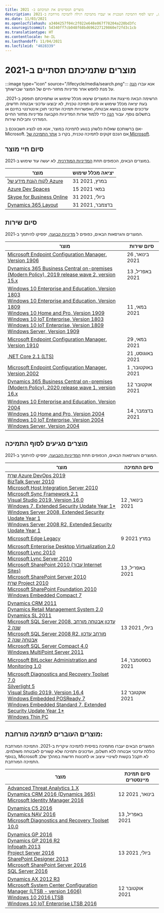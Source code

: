 ```yaml
---
title: מוצרים המסיימים את תמיכתם ב- 2021
description: גלו באילו מוצרים לא יעשה עוד שימוש, יגיעו לסוף התמיכה הטכנית או יעברו מתמיכה רגילה לתמיכה מורחבת ב-2021.
ms.date: 11/03/2021
ms.openlocfilehash: a3404257f04c2f022e648e067f78204a220bd3fc
ms.sourcegitcommit: 5d340ff7cb048f68bd696227129860e72fd3c1cb
ms.translationtype: HT
ms.contentlocale: he-IL
ms.lasthandoff: 11/04/2021
ms.locfileid: "4028339"
---
```

# <a name="products-ending-support-in-2021"></a>מוצרים שתמיכתם תסתיים ב-2021

:::image type="icon" source="/lifecycle/media/search.png":::
אנא עברו [הנה](/lifecycle/products/) על מנת לחפש אחר מדיניות מחזור-חיים של המוצר שברשותך.

הרשימה הבאה מייצגת את המוצרים שיצאו מכלל שימוש או שתמיכתם תופסק ב-2021. בעת יציאה מכלל שימוש או סיום תמיכה טכנית, לא יבוצעו עדכוני אבטחה חדשים, עדכונים שאינם בנושא אבטחה, ואפשרויות תמיכה ועדכוני תוכן אינטרנטי בחינם או בתשלום נוסף. עבור [הנה](/lifecycle/overview/product-end-of-support-overview) כדי ללמוד אודות המדיניות הקבועה ומדיניות מחזור החיים המודרני וחבילות שירות.

אם ברשותכם שאלות כלשהן בנוגע לתמיכה במוצר, אנא פנו לנציג חשבונכם ב- Microsoft. אם הנכם זקוקים לתמיכה טכנית, בקרו ב [אתר התמיכה של Microsoft](https://support.microsoft.com/contactus/?ws=support).

## <a name="product-retirements"></a>סיום חיי מוצר

במוצרים הבאים, הכפופים תחת [המדיניות המודרנית](/lifecycle/policies/modern), לא יעשה עוד שימוש ב-2021.

| מוצר | יציאה מכלל שימוש |
| --- | --- |
| [לקוח הגנת מידע של Azure](/lifecycle/products/azure-information-protection-client?branch=live)<br> | 31 במרץ, 2021 |
| [Azure Dev Spaces](/lifecycle/products/azure-dev-spaces?branch=live)<br> | 15 במאי 2021 |
| [Skype for Business Online](/lifecycle/products/skype-for-business-online?branch=live)<br> | 31 ביולי, 2021 |
| [Dynamics 365 Layout](/lifecycle/products/dynamics-365-layout?branch=live)<br> | 31 בדצמבר, 2021 |


## <a name="release-end-of-servicing"></a>סיום שירות

המוצרים והגרסאות הבאים, כפופים ל [מדיניות קבועה](/lifecycle/policies/modern), יפסיקו להיתמך ב-2021.

| מוצר | סיום שירות |
| --- | --- |
| [Microsoft Endpoint Configuration Manager, Version 1906](/lifecycle/products/microsoft-endpoint-configuration-manager?branch=live)<br> | 26 בינואר, 2021 |
| [Dynamics 365 Business Central on-premises (Modern Policy), 2019 release wave 2, version 15.x](/lifecycle/products/dynamics-365-business-central-onpremises-modern-policy?branch=live)<br> | 13 באפריל, 2021 |
| [Windows 10 Enterprise and Education, Version 1803](/lifecycle/products/windows-10-enterprise-and-education?branch=live)<br>[Windows 10 Enterprise and Education, Version 1809](/lifecycle/products/windows-10-enterprise-and-education?branch=live)<br>[Windows 10 Home and Pro, Version 1909](/lifecycle/products/windows-10-home-and-pro?branch=live)<br>[Windows 10 IoT Enterprise, Version 1803](/lifecycle/products/windows-10-iot-enterprise?branch=live)<br>[Windows 10 IoT Enterprise, Version 1809](/lifecycle/products/windows-10-iot-enterprise?branch=live)<br>[Windows Server, Version 1909](/lifecycle/products/windows-server?branch=live)<br> | 11 במאי, 2021 |
| [Microsoft Endpoint Configuration Manager, Version 1910](/lifecycle/products/microsoft-endpoint-configuration-manager?branch=live)<br> | 29 במאי, 2021 |
| [.NET Core 2.1 (LTS)](/lifecycle/products/microsoft-net-and-net-core?branch=live)<br> | 21 באוגוסט, 2021 |
| [Microsoft Endpoint Configuration Manager, Version 2002](/lifecycle/products/microsoft-endpoint-configuration-manager?branch=live)<br> | 1 באוקטובר, 2021 |
| [Dynamics 365 Business Central on-premises (Modern Policy), 2020 release wave 1, version 16.x](/lifecycle/products/dynamics-365-business-central-onpremises-modern-policy?branch=live)<br> | 12 אוקטובר 2021‏ |
| [Windows 10 Enterprise and Education, Version 2004](/lifecycle/products/windows-10-enterprise-and-education?branch=live)<br>[Windows 10 Home and Pro, Version 2004](/lifecycle/products/windows-10-home-and-pro?branch=live)<br>[Windows 10 IoT Enterprise, Version 2004](/lifecycle/products/windows-10-iot-enterprise?branch=live)<br>[Windows Server, Version 2004](/lifecycle/products/windows-server?branch=live)<br> | 14 בדצמבר, 2021 |


## <a name="products-reaching-end-of-support"></a>מוצרים מגיעים לסוף התמיכה

המוצרים והגרסאות הבאים, הכפופים תחת [המדיניות הקבועה](/lifecycle/policies/fixed), יפסיקו להיתמך ב-2021.

| מוצר | סיום התמיכה |
| --- | --- |
| [שרת Azure DevOps 2019](/lifecycle/products/azure-devops-server-2019?branch=live)<br>[BizTalk Server 2010](/lifecycle/products/biztalk-server-2010?branch=live)<br>[Microsoft Host Integration Server 2010](/lifecycle/products/microsoft-host-integration-server-2010?branch=live)<br>[Microsoft Sync Framework 2.1](/lifecycle/products/microsoft-sync-framework-21?branch=live)<br>[Visual Studio 2019, Version 16.0](/lifecycle/products/visual-studio-2019?branch=live)<br>[Windows 7, Extended Security Update Year 1*](/lifecycle/products/windows-7?branch=live)<br>[Windows Server 2008, Extended Security Update Year 1](/lifecycle/products/windows-server-2008?branch=live)<br>[Windows Server 2008 R2, Extended Security Update Year 1](/lifecycle/products/windows-server-2008-r2?branch=live)<br> | 12 בינואר, 2021 |
| [Microsoft Edge Legacy](/lifecycle/products/microsoft-edge-legacy?branch=live)<br> | 9 במרץ 2021 |
| [Microsoft Enterprise Desktop Virtualization 2.0](/lifecycle/products/microsoft-enterprise-desktop-virtualization-20?branch=live)<br>[Microsoft Lync 2010](/lifecycle/products/microsoft-lync-2010?branch=live)<br>[Microsoft Lync Server 2010](/lifecycle/products/microsoft-lync-server-2010?branch=live)<br>[Microsoft SharePoint 2010 (עבור Internet Sites)](/lifecycle/products/microsoft-sharepoint-2010?branch=live)<br>[Microsoft SharePoint Server 2010](/lifecycle/products/microsoft-sharepoint-server-2010?branch=live)<br>[שרת Project 2010](/lifecycle/products/project-server-2010?branch=live)<br>[Microsoft SharePoint Foundation 2010](/lifecycle/products/sharepoint-foundation-2010?branch=live)<br>[Windows Embedded Compact 7](/lifecycle/products/windows-embedded-compact-7?branch=live)<br> | 13 באפריל, 2021 |
| [Dynamics CRM 2011](/lifecycle/products/dynamics-crm-2011?branch=live)<br>[Dynamics Retail Management System 2.0](/lifecycle/products/dynamics-retail-management-system-20?branch=live)<br>[Dynamics SL 2011](/lifecycle/products/dynamics-sl-2011?branch=live)<br>[Microsoft SQL Server 2008, עדכון אבטחה מורחב שנה 2](/lifecycle/products/microsoft-sql-server-2008?branch=live)<br>[Microsoft SQL Server 2008 R2, מורחב עדכון אבטחה שנה 2](/lifecycle/products/microsoft-sql-server-2008-r2?branch=live)<br>[Microsoft SQL Server Compact 4.0](/lifecycle/products/microsoft-sql-server-compact-40?branch=live)<br>[Windows MultiPoint Server 2011](/lifecycle/products/windows-multipoint-server-2011?branch=live)<br> | 13 ביולי, 2021 |
| [Microsoft BitLocker Administration and Monitoring 1.0](/lifecycle/products/microsoft-bitlocker-administration-and-monitoring-10?branch=live)<br> | 14 בספטמבר, 2021 |
| [Microsoft Diagnostics and Recovery Toolset 7.0](/lifecycle/products/microsoft-diagnostics-and-recovery-toolset-70?branch=live)<br>[Silverlight 5](/lifecycle/products/silverlight-5?branch=live)<br>[Visual Studio 2019, Version 16.4](/lifecycle/products/visual-studio-2019?branch=live)<br>[Windows Embedded POSReady 7](/lifecycle/products/windows-embedded-posready-7?branch=live)<br>[Windows Embedded Standard 7, Extended Security Update Year 1*](/lifecycle/products/windows-embedded-standard-7?branch=live)<br>[Windows Thin PC](/lifecycle/products/windows-thin-pc?branch=live)<br> | 12 אוקטובר 2021‏ |


## <a name="products-moving-to-extended-support"></a>מוצרים העוברים לתמיכה מורחבת:

המוצרים הבאים יעברו מתמיכה בסיסית לתמיכה עיקרית ב-2021. התמיכה המורחבת כוללת עדכוני אבטחה ללא תשלום, ועדכונים ותמיכה שלא קשורים לאבטחה משולמים. בנוסף, Microsoft לא תקבל בקשות לשינויי עיצוב או לתכונות חדשות במהלך שלב התמיכה המורחבת.

| מוצר | סיום תמיכת מיינסטרים |
| --- | --- |
| [Advanced Threat Analytics 1.X](/lifecycle/products/advanced-threat-analytics-1x?branch=live)<br>[Dynamics CRM 2016 (Dynamics 365)](/lifecycle/products/dynamics-crm-2016-dynamics-365?branch=live)<br>[Microsoft Identity Manager 2016](/lifecycle/products/microsoft-identity-manager-2016?branch=live)<br> | 12 בינואר, 2021 |
| [Dynamics C5 2016](/lifecycle/products/dynamics-c5-2016?branch=live)<br>[Dynamics NAV 2016](/lifecycle/products/dynamics-nav-2016?branch=live)<br>[Microsoft Diagnostics and Recovery Toolset 10.0](/lifecycle/products/microsoft-diagnostics-and-recovery-toolset-100?branch=live)<br> | 13 באפריל, 2021 |
| [Dynamics GP 2016](/lifecycle/products/dynamics-gp-2016?branch=live)<br>[Dynamics GP 2016 R2](/lifecycle/products/dynamics-gp-2016-r2?branch=live)<br>[Infopath 2013](/lifecycle/products/infopath-2013?branch=live)<br>[Project Server 2016](/lifecycle/products/project-server-2016?branch=live)<br>[SharePoint Designer 2013](/lifecycle/products/sharepoint-designer-2013?branch=live)<br>[Microsoft SharePoint Server 2016](/lifecycle/products/sharepoint-server-2016?branch=live)<br>[SQL Server 2016](/lifecycle/products/sql-server-2016?branch=live)<br> | 13 ביולי, 2021 |
| [Dynamics AX 2012 R3](/lifecycle/products/dynamics-ax-2012-r3?branch=live)<br>[Microsoft System Center Configuration Manager (LTSB - version 1606)](/lifecycle/products/microsoft-system-center-configuration-manager-ltsb-version-1606?branch=live)<br>[Windows 10 2016 LTSB](/lifecycle/products/windows-10-2016-ltsb?branch=live)<br>[Windows 10 IoT Enterprise LTSB 2016](/lifecycle/products/windows-10-iot-enterprise-ltsb-2016?branch=live)<br> | 12 אוקטובר 2021‏ |
